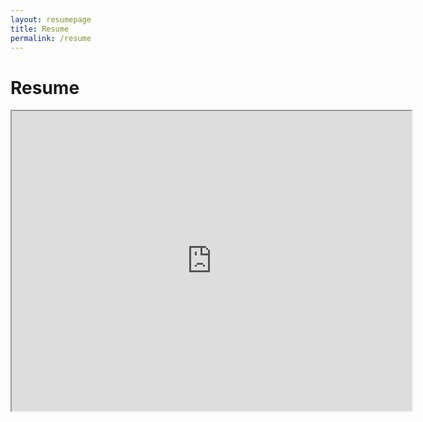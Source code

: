 ```yaml
---
layout: resumepage
title: Resume
permalink: /resume
---
```


# Resume

<iframe src="https://drive.google.com/file/d/1841ztFEeW0p9WkRt8uKApAg6TKRELpWO/preview" width="640" height="480" allow="autoplay"></iframe>
